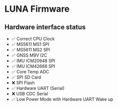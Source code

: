 # LUNA Firmware

## Hardware interface status

- ✅ Correct CPU Clock
- ✅ MS5611 MS1 SPI
- ✅ MS5611 MS2 SPI
- ✅ GNSS M9V I2C
- ✅ IMU ICM20948 SPI
- ✅ IMU ICM42688 SPI
- ✅ Core Temp ADC
- ✅ SPI SD Card
- ❌ SPI Flash
- ✅ Hardware UART (Serial)
- ❌ USB CDC Serial
- ✅ Low Power Mode with Hardware UART Wake up